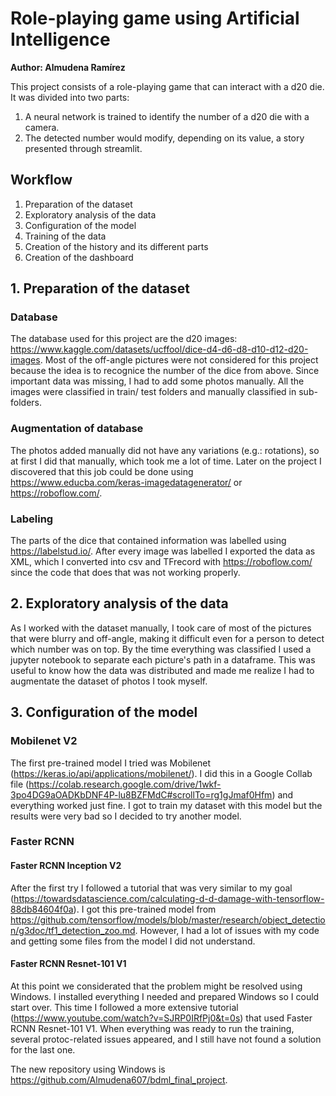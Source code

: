 # Role-playing game using Artificial Intelligence
<b>Author: Almudena Ramírez</b>

This project consists of a role-playing game that can interact with a d20 die.
It was divided into two parts:
1. A neural network is trained to identify the number of a d20 die with a camera. 
2. The detected number would modify, depending on its value, a story presented through streamlit. 

## Workflow
1. Preparation of the dataset
2. Exploratory analysis of the data
3. Configuration of the model
4. Training of the data
5. Creation of the history and its different parts
6. Creation of the dashboard

## 1. Preparation of the dataset
### Database
The database used for this project are the d20 images: https://www.kaggle.com/datasets/ucffool/dice-d4-d6-d8-d10-d12-d20-images. Most of the off-angle pictures were not considered for this project because the idea is to recognice the number of the dice from above.
Since important data was missing, I had to add some photos manually. All the images were classified in train/ test folders and manually classified in sub-folders.

### Augmentation of database
The photos added manually did not have any variations (e.g.: rotations), so at first I did that manually, which took me a lot of time. Later on the project I discovered that this job could be done using https://www.educba.com/keras-imagedatagenerator/ or https://roboflow.com/.

### Labeling
The parts of the dice that contained information was labelled using https://labelstud.io/. After every image was labelled I exported the data as XML, which I converted into csv and TFrecord with https://roboflow.com/ since the code that does that was not working properly.

## 2. Exploratory analysis of the data
As I worked with the dataset manually, I took care of most of the pictures that were blurry and off-angle, making it difficult even for a person to detect which number was on top. By the time everything was classified I used a jupyter notebook to separate each picture's path in a dataframe. This was useful to know how the data was distributed and made me realize I had to augmentate the dataset of photos I took myself.

## 3. Configuration of the model
### Mobilenet V2
The first pre-trained model I tried was Mobilenet (https://keras.io/api/applications/mobilenet/). I did this in a Google Collab file (https://colab.research.google.com/drive/1wkf-3po4DG9aOADKbDNF4P-lu8BZFMdC#scrollTo=rg1gJmaf0Hfm) and everything worked just fine. I got to train my dataset with this model but the results were very bad so I decided to try another model.

### Faster RCNN
#### Faster RCNN Inception V2
After the first try I followed a tutorial that was very similar to my goal (https://towardsdatascience.com/calculating-d-d-damage-with-tensorflow-88db84604f0a). I got this pre-trained model from https://github.com/tensorflow/models/blob/master/research/object_detection/g3doc/tf1_detection_zoo.md. However, I had a lot of issues with my code and getting some files from the model I did not understand.

#### Faster RCNN Resnet-101 V1
At this point we considerated that the problem might be resolved using Windows. I installed everything I needed and prepared Windows so I could start over. This time I followed a more extensive tutorial (https://www.youtube.com/watch?v=SJRP0IRfPj0&t=0s) that used Faster RCNN Resnet-101  V1. When everything was ready to run the training, several protoc-related issues appeared, and I still have not found a solution for the last one.

The new repository using Windows is https://github.com/Almudena607/bdml_final_project.
